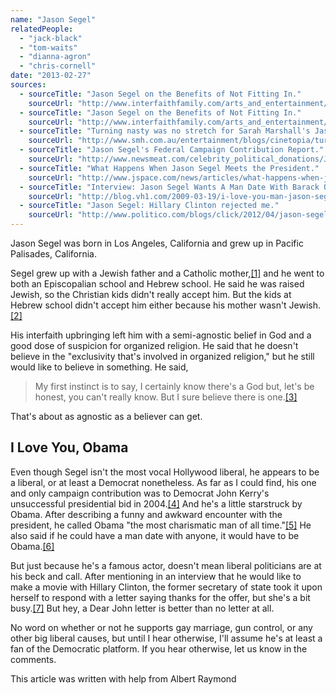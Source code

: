 ```yaml
---
name: "Jason Segel"
relatedPeople:
  - "jack-black"
  - "tom-waits"
  - "dianna-agron"
  - "chris-cornell"
date: "2013-02-27"
sources:
  - sourceTitle: "Jason Segel on the Benefits of Not Fitting In."
    sourceUrl: "http://www.interfaithfamily.com/arts_and_entertainment/popular_culture/Interfaith_Celebrities_Jason_Segel_on_the_Benefits_of_Not_Fitting_In.shtml"
  - sourceTitle: "Jason Segel on the Benefits of Not Fitting In."
    sourceUrl: "http://www.interfaithfamily.com/arts_and_entertainment/popular_culture/Interfaith_Celebrities_Jason_Segel_on_the_Benefits_of_Not_Fitting_In.shtml"
  - sourceTitle: "Turning nasty was no stretch for Sarah Marshall's Jason Segel."
    sourceUrl: "http://www.smh.com.au/entertainment/blogs/cinetopia/turning-nasty-was-no-stretch-for-sarah-marshalls-jason-segel-20100902-14r5n.html"
  - sourceTitle: "Jason Segel's Federal Campaign Contribution Report."
    sourceUrl: "http://www.newsmeat.com/celebrity_political_donations/Jason_Segel.php"
  - sourceTitle: "What Happens When Jason Segel Meets the President."
    sourceUrl: "http://www.jspace.com/news/articles/what-happens-when-jason-segel-meets-the-president-video/6206"
  - sourceTitle: "Interview: Jason Segel Wants A Man Date With Barack Obama."
    sourceUrl: "http://blog.vh1.com/2009-03-19/i-love-you-man-jason-segel-interview/"
  - sourceTitle: "Jason Segel: Hillary Clinton rejected me."
    sourceUrl: "http://www.politico.com/blogs/click/2012/04/jason-segel-hillary-clinton-rejected-me-122081.html"
---
```


Jason Segel was born in Los Angeles, California and grew up in Pacific Palisades, California.

Segel grew up with a Jewish father and a Catholic mother,<a class="source-citation" href="http://www.interfaithfamily.com/arts_and_entertainment/popular_culture/Interfaith_Celebrities_Jason_Segel_on_the_Benefits_of_Not_Fitting_In.shtml" title="Jason Segel on the Benefits of Not Fitting In.">[1]</a> and he went to both an Episcopalian school and Hebrew school. He said he was raised Jewish, so the Christian kids didn't really accept him. But the kids at Hebrew school didn't accept him either because his mother wasn't Jewish.<a class="source-citation" href="http://www.interfaithfamily.com/arts_and_entertainment/popular_culture/Interfaith_Celebrities_Jason_Segel_on_the_Benefits_of_Not_Fitting_In.shtml" title="Jason Segel on the Benefits of Not Fitting In.">[2]</a>

His interfaith upbringing left him with a semi-agnostic belief in God and a good dose of suspicion for organized religion. He said that he doesn't believe in the "exclusivity that's involved in organized religion," but he still would like to believe in something. He said,

>My first instinct is to say, I certainly know there's a God but, let's be honest, you can't really know. But I sure believe there is one.<a class="source-citation" href="http://www.smh.com.au/entertainment/blogs/cinetopia/turning-nasty-was-no-stretch-for-sarah-marshalls-jason-segel-20100902-14r5n.html" title="Turning nasty was no stretch for Sarah Marshall&apos;s Jason Segel.">[3]</a>

That's about as agnostic as a believer can get.


## I Love You, Obama

Even though Segel isn't the most vocal Hollywood liberal, he appears to be a liberal, or at least a Democrat nonetheless. As far as I could find, his one and only campaign contribution was to Democrat John Kerry's unsuccessful presidential bid in 2004.<a class="source-citation" href="http://www.newsmeat.com/celebrity_political_donations/Jason_Segel.php" title="Jason Segel&apos;s Federal Campaign Contribution Report.">[4]</a> And he's a little starstruck by Obama. After describing a funny and awkward encounter with the president, he called Obama "the most charismatic man of all time."<a class="source-citation" href="http://www.jspace.com/news/articles/what-happens-when-jason-segel-meets-the-president-video/6206" title="What Happens When Jason Segel Meets the President.">[5]</a> He also said if he could have a man date with anyone, it would have to be Obama.<a class="source-citation" href="http://blog.vh1.com/2009-03-19/i-love-you-man-jason-segel-interview/" title="Interview: Jason Segel Wants A Man Date With Barack Obama.">[6]</a>

But just because he's a famous actor, doesn't mean liberal politicians are at his beck and call. After mentioning in an interview that he would like to make a movie with Hillary Clinton, the former secretary of state took it upon herself to respond with a letter saying thanks for the offer, but she's a bit busy.<a class="source-citation" href="http://www.politico.com/blogs/click/2012/04/jason-segel-hillary-clinton-rejected-me-122081.html" title="Jason Segel: Hillary Clinton rejected me.">[7]</a> But hey, a Dear John letter is better than no letter at all.

No word on whether or not he supports gay marriage, gun control, or any other big liberal causes, but until I hear otherwise, I'll assume he's at least a fan of the Democratic platform. If you hear otherwise, let us know in the comments.

This article was written with help from Albert Raymond